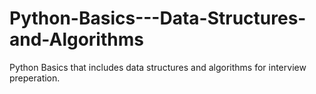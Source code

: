 # Python-Basics---Data-Structures-and-Algorithms
Python Basics that includes data structures and algorithms for interview preperation.

